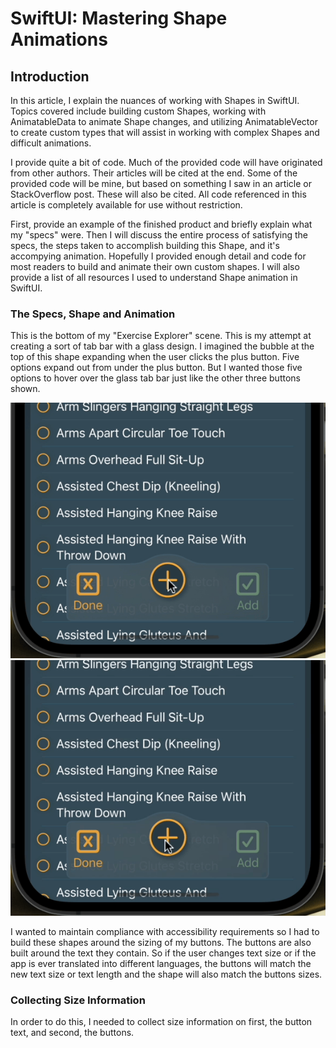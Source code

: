 # SwiftUI: Mastering Shape Animations
## Introduction

In this article, I explain the nuances of working with Shapes in SwiftUI. Topics covered include building custom Shapes, working with AnimatableData to animate Shape changes, and utilizing AnimatableVector to create custom types that will assist in working with complex Shapes and difficult animations.

I provide quite a bit of code. Much of the provided code will have originated from other authors. Their articles will be cited at the end. Some of the provided code will be mine, but based on something I saw in an article or StackOverflow post. These will also be cited. All code referenced in this article is completely available for use without restriction.

First, provide an example of the finished product and briefly explain what my "specs" were. Then I will discuss the entire process of satisfying the specs, the steps taken to accomplish building this Shape, and it's accompying animation. Hopefully I provided enough detail and code for most readers to build and animate their own custom shapes. I will also provide a list of all resources I used to understand Shape animation in SwiftUI.

### The Specs, Shape and Animation
This is the bottom of my "Exercise Explorer" scene. This is my attempt at creating a sort of tab bar with a glass design. I imagined the bubble at the top of this shape expanding when the user clicks the plus button. Five options expand out from under the plus button. But I wanted those five options to hover over the glass tab bar just like the other three buttons shown.

![](https://github.com/lostmym0j0/SwiftUI-Mastering-Shape-Animations/blob/main/Media/Final%20Product%20Slowed.gif)
![](https://github.com/lostmym0j0/SwiftUI-Mastering-Shape-Animations/blob/main/Media/Final%20Product%20(-buttons)%20Slowed.gif)

I wanted to maintain compliance with accessibility requirements so I had to build these shapes around the sizing of my buttons. The buttons are also built around the text they contain. So if the user changes text size or if the app is ever translated into different languages, the buttons will match the new text size or text length and the shape will also match the buttons sizes.

### Collecting Size Information

In order to do this, I needed to collect size information on first, the button text, and second, the buttons.
